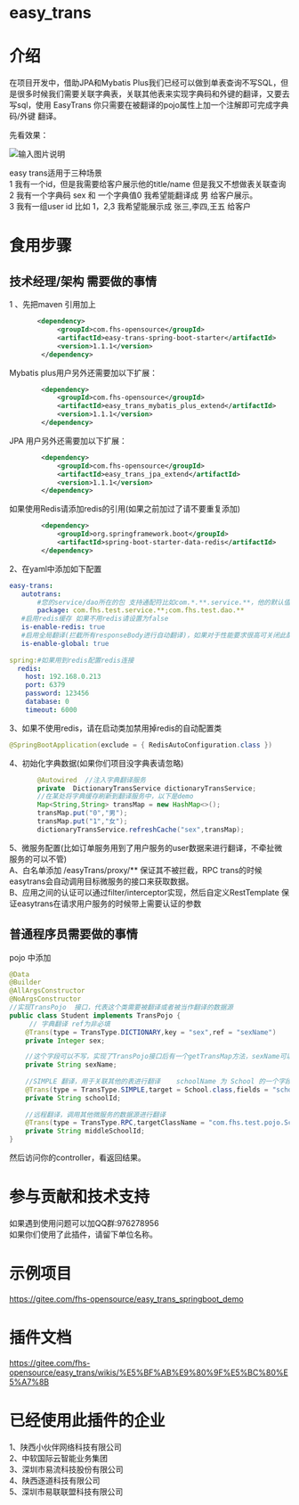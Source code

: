 # easy_trans

# 介绍

在项目开发中，借助JPA和Mybatis Plus我们已经可以做到单表查询不写SQL，但是很多时候我们需要关联字典表，关联其他表来实现字典码和外键的翻译，又要去写sql，使用 EasyTrans 你只需要在被翻译的pojo属性上加一个注解即可完成字典码/外键 翻译。

先看效果：    

![输入图片说明](https://images.gitee.com/uploads/images/2021/0923/192412_492187e6_339743.png "微信截图_20210923192348.png")

easy trans适用于三种场景   
1   我有一个id，但是我需要给客户展示他的title/name  但是我又不想做表关联查询   
2   我有一个字典码 sex  和 一个字典值0  我希望能翻译成   男  给客户展示。   
3   我有一组user id 比如 1，2,3  我希望能展示成 张三,李四,王五 给客户   

# 食用步骤
## 技术经理/架构 需要做的事情
1 、先把maven 引用加上
``` xml
       <dependency>
            <groupId>com.fhs-opensource</groupId>
            <artifactId>easy-trans-spring-boot-starter</artifactId>
            <version>1.1.1</version>
        </dependency>
```
   Mybatis plus用户另外还需要加以下扩展：
``` xml
        <dependency>
            <groupId>com.fhs-opensource</groupId>
            <artifactId>easy_trans_mybatis_plus_extend</artifactId>
            <version>1.1.1</version>
        </dependency>
```
  JPA 用户另外还需要加以下扩展：
``` xml
        <dependency>
            <groupId>com.fhs-opensource</groupId>
            <artifactId>easy_trans_jpa_extend</artifactId>
            <version>1.1.1</version>
        </dependency>
```
 如果使用Redis请添加redis的引用(如果之前加过了请不要重复添加)
``` xml
        <dependency>
            <groupId>org.springframework.boot</groupId>
            <artifactId>spring-boot-starter-data-redis</artifactId>
        </dependency>
```
2、在yaml中添加如下配置
``` YAML
easy-trans:
   autotrans:
       #您的service/dao所在的包 支持通配符比如com.*.**.service.**，他的默认值是com.*.*.service.impl
       package: com.fhs.test.service.**;com.fhs.test.dao.** 
   #启用redis缓存 如果不用redis请设置为false
   is-enable-redis: true 
   #启用全局翻译(拦截所有responseBody进行自动翻译)，如果对于性能要求很高可关闭此配置
   is-enable-global: true 
  
spring:#如果用到redis配置redis连接
  redis:
    host: 192.168.0.213
    port: 6379
    password: 123456
    database: 0
    timeout: 6000
```
3、如果不使用redis，请在启动类加禁用掉redis的自动配置类
``` java
@SpringBootApplication(exclude = { RedisAutoConfiguration.class })
```
4、初始化字典数据(如果你们项目没字典表请忽略)
 ``` java
        @Autowired  //注入字典翻译服务
        private  DictionaryTransService dictionaryTransService;
	    //在某处将字典缓存刷新到翻译服务中，以下是demo
	    Map<String,String> transMap = new HashMap<>();
        transMap.put("0","男");
        transMap.put("1","女");
        dictionaryTransService.refreshCache("sex",transMap);
```  
5、微服务配置(比如订单服务用到了用户服务的user数据来进行翻译，不牵扯微服务的可以不管)   
 A、白名单添加  /easyTrans/proxy/**   保证其不被拦截，RPC trans的时候easytrans会自动调用目标微服务的接口来获取数据。   
 B、应用之间的认证可以通过filter/interceptor实现，然后自定义RestTemplate 保证easytrans在请求用户服务的时候带上需要认证的参数


## 普通程序员需要做的事情
pojo 中添加
``` java   
@Data
@Builder
@AllArgsConstructor
@NoArgsConstructor
//实现TransPojo  接口，代表这个类需要被翻译或者被当作翻译的数据源
public class Student implements TransPojo {
     // 字典翻译 ref为非必填
    @Trans(type = TransType.DICTIONARY,key = "sex",ref = "sexName")
    private Integer sex;

    //这个字段可以不写，实现了TransPojo接口后有一个getTransMap方法，sexName可以让前端去transMap取
    private String sexName;
    
    //SIMPLE 翻译，用于关联其他的表进行翻译    schoolName 为 School 的一个字段
    @Trans(type = TransType.SIMPLE,target = School.class,fields = "schoolName")
    private String schoolId;
	
	//远程翻译，调用其他微服务的数据源进行翻译
	@Trans(type = TransType.RPC,targetClassName = "com.fhs.test.pojo.School",fields = "schoolName",serviceName = "easyTrans",alias = "middle")
    private String middleSchoolId;
}
```
然后访问你的controller，看返回结果。



# 参与贡献和技术支持

 如果遇到使用问题可以加QQ群:976278956   
 如果你们使用了此插件，请留下单位名称。
# 示例项目

https://gitee.com/fhs-opensource/easy_trans_springboot_demo

# 插件文档

https://gitee.com/fhs-opensource/easy_trans/wikis/%E5%BF%AB%E9%80%9F%E5%BC%80%E5%A7%8B

# 已经使用此插件的企业
1、陕西小伙伴网络科技有限公司   
2、中软国际云智能业务集团   
3、深圳市易流科技股份有限公司   
4、陕西逐道科技有限公司   
5、深圳市易联联盟科技有限公司

